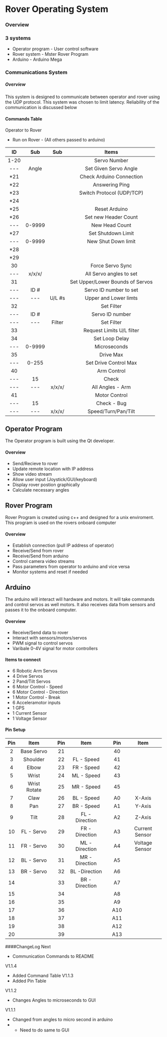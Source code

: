 # Rover Operating System

### Overview

### 3 systems
* Operator program  - User control software
* Rover system - Mster Rover Program
* Arduino - Arduino Mega

### Communications System

##### Overview
This system is designed to communicate between operator and rover using the UDP protocol. This system was chosen to limit latency.
Reliability of the communication is discussed below

#### Commands Table
Operator to Rover
* Run on Rover - (All others passed to arduino)

|ID|Sub|Sub|Items|
|:----:|:----:|:----:|:------------------------------:|
|1-20  |      |      |Servo Number|
|---   |Angle |      |Set Given Servo Angle|
|*21   |      |      |Check Arduino Connection|
|*22   |      |      |Answering Ping|
|*23   |      |      |Switch Protocol (UDP/TCP)|
|*24   |      |      ||
|*25   |      |      |Reset Arduino|
|*26   |      |      |Set new Header Count|
|---   |0-9999|      |New Head Count|
|*27   |      |      |Set Shutdown Limit|
|---   |0-9999|      |New Shut Down limit|
|*28   |      |      ||
|*29   |      |      ||
|30    |      |      |Force Servo Sync|
|---   |x/x/x/|      |All Servo angles to set|
|31    |      |      |Set Upper/Lower Bounds of Servos|
|---   |ID #  |      |Servo ID number to set|
|---   |---   |U/L #s|Upper and Lower limts|
|32    |      |      |Set Filter|
|---   |ID #  |      |Servo ID number|
|---   |---   |Filter|Set Filter|
|33    |      |      |Request Limits U/L filter|
|34    |      |      |Set Loop Delay|
|---   |0-9999|      |Microseconds|
|35    |      |      |Drive Max|
|---   |0-255 |      |Set Drive Control Max|
|40    |      |      |Arm Control|
|---   |15    |      |Check|
|---   |---   |x/x/x/|All Angles - Arm|
|41    |      |      |Motor Control|
|---   |15    |      |Check - Bug|
|---   |---   |x/x/x/|Speed/Turn/Pan/Tilt|






## Operator Program

The Operator program is built using the Qt developer.

#### Overview
* Send/Recieve to rover
* Update remote location with IP address 
* Show video stream
* Allow user input (Joystick/GUI/keyboard)
* Display rover postion graphically
* Calculate necessary angles



## Rover Program

Rover Program is created using c++ and designed for a unix enviroment. This program is used on the rovers onboard computer

#### Overview
* Establish connection (pull IP address of operator)
* Receive/Send from rover
* Receive/Send from arduino
* Control camera video streams
* Pass parameters from operator to arduino and vice versa
* Monitor systems and reset if needed



## Arduino

The arduino will interact will hardware and motors. It will take commands and control servos as well motors. 
It also receives data from sensors and passes it to the onboard computer.

#### Overview
* Receive/Send data to rover
* Interact with sensors/motors/servos
* PWM signal to control servos
* Varibale 0-4V signal for motor controllers

#### Items to connect
* 6 Robotic Arm Servos
* 4 Drive Servos
* 2 Pand/Tilt Servos
* 6 Motor Control - Speed
* 6 Motor Control - Direction
* 1 Motor Control - Break
* 6 Acceleramotor inputs
* 1 GPS
* 1 Current Sensor
* 1 Voltage Sensor

#### Pin Setup
| Pin | Item || Pin | Item || Pin | Item |
|:----:|:--------------:|:-:|:----:|:--------------:|:-:|:----:|:--------------:|
|2| Base Servo  ||21|  ||40|  |
|3| Shoulder    ||22| FL - Speed    ||41|  |
|4| Elbow       ||23| FR - Speed    ||42|  |
|5| Wrist       ||24| ML - Speed    ||43|  |
|6| Wrist Rotate||25| MR - Speed    ||45|  |
|7| Claw        ||26| BL - Speed    ||A0| X-Axis  |
|8| Pan         ||27| BR - Speed    ||A1| Y-Axis |
|9| Tilt        ||28| FL - Direction||A2| Z-Axis |
|10| FL - Servo ||29| FR - Direction||A3| Current Sensor |
|11| FR - Servo ||30| ML - Direction||A4| Voltage Sensor |
|12| BL - Servo ||31| MR - Direction||A5|  |
|13| BR - Servo ||32| BL  -Direction||A6|  |
|14| ||33| BR - Direction||A7|  |
|15| ||34|  ||A8|  |
|16| ||35|  ||A9|  |
|17| ||36|  ||A10|  |
|18| ||37|  ||A11|  |
|19| ||38|  ||A12|  |
|20| ||39|  ||A13|  |



####ChangeLog
Next
* Communication Commands to README

V1.1.4
* Added Command Table
V1.1.3
* Added Pin Table

V1.1.2
* Changes Angles to microseconds to GUI

V1.1.1
* Changed from angles to micro second in arduino
* * Need to do same to GUI

